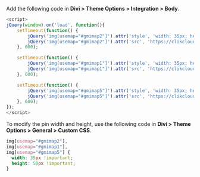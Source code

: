 Add the following code in **Divi > Theme Options > Integration > Body**.

```javascript
<script>
jQuery(window).on('load', function(){
	setTimeout(function() {
		jQuery('img[usemap="#gmimap2"]').attr('style', 'width: 35px; height: 50px; top: -1px; position: relative; left: -1px;')
		jQuery('img[usemap="#gmimap2"]').attr('src', 'https://clikcloud.com/haynesambulance/files/2023/06/HeliMarker.png')
	}, 600);

	setTimeout(function() {
		jQuery('img[usemap="#gmimap1"]').attr('style', 'width: 35px; height: 50px; top: -1px; position: relative; left: -1px;')
		jQuery('img[usemap="#gmimap1"]').attr('src', 'https://clikcloud.com/haynesambulance/files/2023/06/HeliMarker.png')
	}, 600);

	setTimeout(function() {
		jQuery('img[usemap="#gmimap5"]').attr('style', 'width: 35px; height: 50px; top: -1px; position: relative; left: -1px;')
		jQuery('img[usemap="#gmimap5"]').attr('src', 'https://clikcloud.com/haynesambulance/files/2023/06/HeliMarker.png')
	}, 600);
});
</script>
```

To modify the pin width and height, use the following code in **Divi > Theme Options > General > Custom CSS**.

```css
img[usemap="#gmimap2"],
img[usemap="#gmimap1"],
img[usemap="#gmimap5"] {
  width: 35px !important;
  height: 50px !important;
}
```
